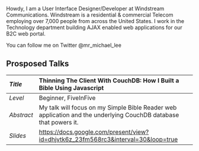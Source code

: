 Howdy, I am a User Interface Designer/Developer at Windstream Communications. Windstream is a residential & commercial Telecom employing over 7,000 people from across the United States. I work in the Technology department building AJAX enabled web applications for our B2C web portal.

You can follow me on Twitter @mr\_michael\_lee

## Prosposed Talks ##

| _Title_ | Thinning The Client With CouchDB: How I Built a Bible Using Javascript |
|:--------|:-----------------------------------------------------------------------|
| _Level_ | Beginner, FiveInFive |
| _Abstract_ | My talk will focus on my Simple Bible Reader web application and the underlying CouchDB database that powers it. |
| _Slides_ | https://docs.google.com/present/view?id=dhjvtk6z_23fm568rc3&interval=30&loop=true |